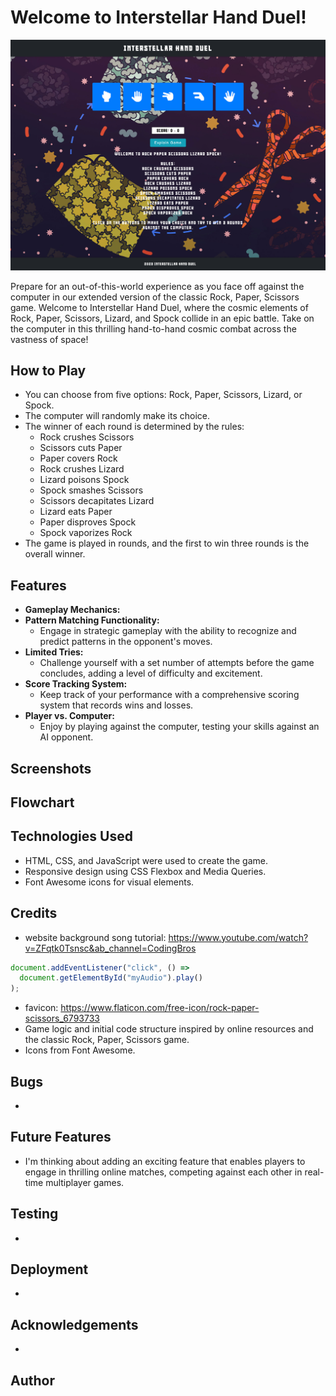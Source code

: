 # Welcome to Interstellar Hand Duel!

![Website](assets/images/Website-screenshot.png)

Prepare for an out-of-this-world experience as you face off against the computer in our extended version of the classic Rock, Paper, Scissors game. Welcome to Interstellar Hand Duel, where the cosmic elements of Rock, Paper, Scissors, Lizard, and Spock collide in an epic battle. Take on the computer in this thrilling hand-to-hand cosmic combat across the vastness of space!

## How to Play

- You can choose from five options: Rock, Paper, Scissors, Lizard, or Spock.
- The computer will randomly make its choice.
- The winner of each round is determined by the rules:
  - Rock crushes Scissors
  - Scissors cuts Paper
  - Paper covers Rock
  - Rock crushes Lizard
  - Lizard poisons Spock
  - Spock smashes Scissors
  - Scissors decapitates Lizard
  - Lizard eats Paper
  - Paper disproves Spock
  - Spock vaporizes Rock
- The game is played in rounds, and the first to win three rounds is the overall winner.

## Features

- **Gameplay Mechanics:**
- **Pattern Matching Functionality:**
  - Engage in strategic gameplay with the ability to recognize and predict patterns in the opponent's moves.
- **Limited Tries:**
  - Challenge yourself with a set number of attempts before the game concludes, adding a level of difficulty and excitement.
- **Score Tracking System:**
  - Keep track of your performance with a comprehensive scoring system that records wins and losses.
- **Player vs. Computer:**
  - Enjoy by playing against the computer, testing your skills against an AI opponent.

## Screenshots

## Flowchart

## Technologies Used

- HTML, CSS, and JavaScript were used to create the game.
- Responsive design using CSS Flexbox and Media Queries.
- Font Awesome icons for visual elements.

## Credits

- website background song tutorial: https://www.youtube.com/watch?v=ZFqtk0Tsnsc&ab_channel=CodingBros

```js
document.addEventListener("click", () =>
  document.getElementById("myAudio").play()
);
```

- favicon: https://www.flaticon.com/free-icon/rock-paper-scissors_6793733
- Game logic and initial code structure inspired by online resources and the classic Rock, Paper, Scissors game.
- Icons from Font Awesome.

## Bugs

-

## Future Features

- I'm thinking about adding an exciting feature that enables players to engage in thrilling online matches, competing against each other in real-time multiplayer games.

## Testing

-

## Deployment

-

## Acknowledgements

-

## Author
